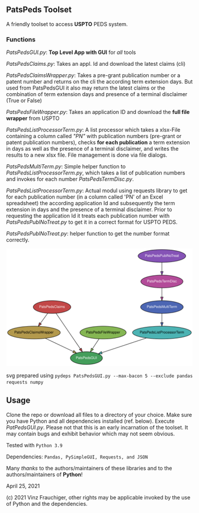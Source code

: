 ## PatsPeds Toolset ##

A friendly toolset to access **USPTO** PEDS system.

### Functions ###

_PatsPedsGUI.py_: **Top Level App with GUI** for *all* tools



_PatsPedsClaims.py_: Takes an appl. Id and download the latest claims (cli)

_PatsPedsClaimsWrapper.py_: Takes a pre-grant publication number or a patent number and 
returns on the cli the according term extension days. But used from PatsPedsGUI it also may return
the latest claims or the combination of term extension days and presence of a terminal
disclaimer (True or False)

_PatsPedsFileWrapper.py_: Takes an application ID and download the **full file wrapper** from USPTO

_PatsPedsListProcessorTerm.py_: A list processor which takes a xlsx-File containing 
a column called _"PN"_ with publication numbers (pre-grant or patent publication numbers),
checks **for each publication** a term extension in days as well as the presence of 
a terminal disclaimer, and writes the results to a new xlsx file. File management is done
via file dialogs. 

_PatsPedsMultiTerm.py_: Simple helper function to _PatsPedsListProcessorTerm.py_, which takes 
a list of publication numbers and invokes for each number _PatsPedsTermDisc.py_.

_PatsPedsListProcessorTerm.py_: Actual modul using requests library to get for each publication number (in a column 
called 'PN' of an Excel spreadsheet) the according application Id and subsequently the term extension in days and the 
presence of a terminal disclaimer. Prior to requesting the application Id it treats each publication number with 
_PatsPedsPublNoTreat.py_ to get it in a correct format for USPTO PEDS.

_PatsPedsPublNoTreat.py_: helper function to get the number format correctly.




![The file graph](./PatsPedsGUI.svg)

svg prepared using `pydeps PatsPedsGUI.py --max-bacon 5 --exclude pandas requests numpy`


## Usage ##
Clone the repo or download all files to a directory of your choice. 
Make sure you have Python and all dependencies installed (ref. below).
Execute _PatPedsGUI.py_.
Please not that this is an early incarnation of the toolset. It may contain bugs and exhibit behavior which
may not seem obvious. 

Tested with `Python 3.9`

Dependencies: `Pandas, PySimpleGUI, Requests, and JSON` 

Many _thanks_ to the authors/maintainers of these libraries and to the authors/maintainers of **Python**!


April 25, 2021  

(c) 2021 Vinz Frauchiger, other rights may be applicable invoked by the use of Python and the dependencies.

